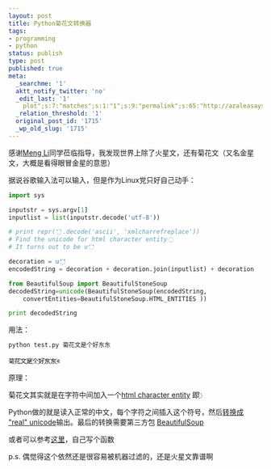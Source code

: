 ```yaml
---
layout: post
title: Python菊花文转换器
tags:
- programming
- python
status: publish
type: post
published: true
meta:
  _searchme: '1'
  aktt_notify_twitter: 'no'
  _edit_last: '1'
    plot";s:7:"matches";s:1:"1";s:9:"permalink";s:65:"http://azaleasays.com/2010/04/28/matplotlib-example-scatter-plot/";}}
  _relation_threshold: '1'
  original_post_id: '1715'
  _wp_old_slug: '1715'
---
```

感谢<a href="http://www.google.com/buzz/111023315324180581642/KeFJ984czcE/azaleasays-%E8%80%81%E5%AD%90%E5%9C%A8%E6%96%B0%E6%B5%AA%E5%8F%91%E4%B8%80%E6%9D%A1%E5%BE%AE%E5%8D%9A" target="_blank">Meng Li</a>同学莅临指导，我发现世界上除了火星文，还有菊花文（又名金星文，大概是看得眼冒金星的意思）

据说谷歌输入法可以输入，但是作为Linux党只好自己动手：

```python
import sys

inputstr = sys.argv[1]
inputlist = list(inputstr.decode('utf-8'))

# print repr('҉'.decode('ascii', 'xmlcharrefreplace'))
# Find the unicode for html character entity ҉
# It turns out to be u'҉'

decoration = u'҉'
encodedString = decoration + decoration.join(inputlist) + decoration

from BeautifulSoup import BeautifulStoneSoup
decodedString=unicode(BeautifulStoneSoup(encodedString,
    convertEntities=BeautifulStoneSoup.HTML_ENTITIES ))

print decodedString
```

用法：

```bash
python test.py 菊花文是个好东东
```

```
菊҉花҉文҉是҉个҉好҉东҉东҉<
```

原理：

菊花文其实就是在字符中间加入一个<a href="http://www.w3schools.com/html/html_entities.asp">html character entity</a> 即 <a href="http://www.whatsmyip.org/htmlcharacters/?full=yes" target="_blank">҉ </a>

Python做的就是读入正常的中文，每个字符之间插入这个符号，然后<a href="http://channel3b.wordpress.com/2007/07/04/how-to-convert-html-entities-to-real-unicode-in-python/" target="_blank">转换成 "real" unicode</a>输出。最后的转换需要第三方包 <a href="http://www.crummy.com/software/BeautifulSoup/" target="_blank">BeautifulSoup</a>

或者可以参考<a href="http://effbot.org/zone/re-sub.htm#unescape-html" target="_blank">这里</a>，自己写个函数

p.s. 偶觉得这个依然还是很容易被机器过滤的，还是火星文靠谱啊

